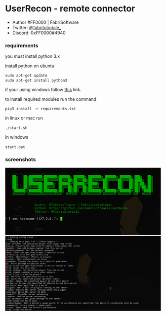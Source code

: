 # UserRecon - remote connector

* Author #FF0000 | FabriSoftware
* Twitter: [@fabritutoriale_](https://twitter.com/fabritutoriale_)
* Discord: 0xFF0000#4940

### requirements

you must install python 3.x

install python on ubuntu

```
sudo apt-get update
sudo apt-get install python3 
```

if your using windows follow [this](https://www.python.org/downloads/) link.


to install required modules run the command
```
pip3 install -r requirements.txt
```

in linux or mac run


`./start.sh`

in windows

`start.bat`


### screenshots

![alt text](imgs/img_01.png)
![alt text](imgs/img_02.png)

